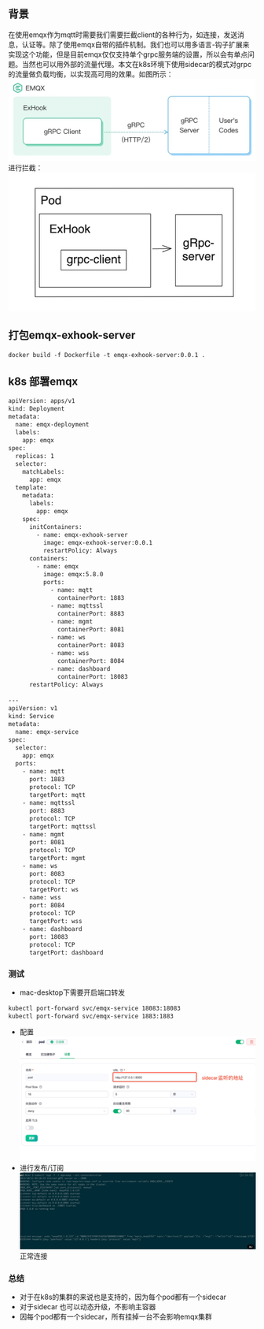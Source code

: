 ## 背景

在使用emqx作为mqtt时需要我们需要拦截client的各种行为，如连接，发送消息，认证等。除了使用emqx自带的插件机制。我们也可以用多语言-钩子扩展来实现这个功能，但是目前emqx仅仅支持单个grpc服务端的设置，所以会有单点问题。当然也可以用外部的流量代理。本文在k8s环境下使用sidecar的模式对grpc的流量做负载均衡，以实现高可用的效果。如图所示：
![IMAGE](images/exhook.png)
进行拦截：
![IMAGE](images/sidecar.png)
## 打包emqx-exhook-server
`docker build -f Dockerfile -t emqx-exhook-server:0.0.1 .`
## k8s 部署emqx

```
apiVersion: apps/v1
kind: Deployment
metadata:
  name: emqx-deployment
  labels:
    app: emqx
spec:
  replicas: 1
  selector:
    matchLabels:
      app: emqx
  template:
    metadata:
      labels:
        app: emqx
    spec:
      initContainers:
        - name: emqx-exhook-server
          image: emqx-exhook-server:0.0.1
          restartPolicy: Always
      containers:
        - name: emqx
          image: emqx:5.8.0
          ports:
            - name: mqtt
              containerPort: 1883
            - name: mqttssl
              containerPort: 8883
            - name: mgmt
              containerPort: 8081
            - name: ws
              containerPort: 8083
            - name: wss
              containerPort: 8084
            - name: dashboard
              containerPort: 18083
      restartPolicy: Always

---
apiVersion: v1
kind: Service
metadata:
  name: emqx-service
spec:
  selector:
    app: emqx
  ports:
    - name: mqtt
      port: 1883
      protocol: TCP
      targetPort: mqtt
    - name: mqttssl
      port: 8883
      protocol: TCP
      targetPort: mqttssl
    - name: mgmt
      port: 8081
      protocol: TCP
      targetPort: mgmt
    - name: ws
      port: 8083
      protocol: TCP
      targetPort: ws
    - name: wss
      port: 8084
      protocol: TCP
      targetPort: wss
    - name: dashboard
      port: 18083
      protocol: TCP
      targetPort: dashboard
```

### 测试

- mac-desktop下需要开启端口转发

```
kubectl port-forward svc/emqx-service 18083:18083
kubectl port-forward svc/emqx-service 1883:1883 
```

- 配置
  ![IMAGE](images/config.png)
- 进行发布/订阅
  ![IMAGE](images/log.png)
  正常连接

### 总结

- 对于在k8s的集群的来说也是支持的，因为每个pod都有一个sidecar
- 对于sidecar 也可以动态升级，不影响主容器
- 因每个pod都有一个sidecar，所有挂掉一台不会影响emqx集群
